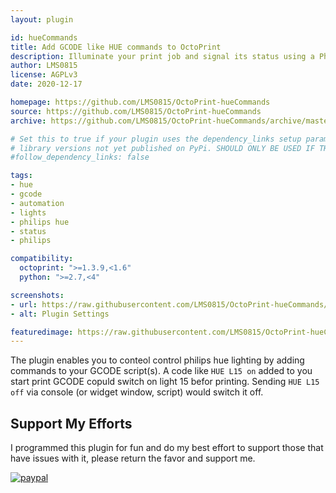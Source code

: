 ```yaml
---
layout: plugin

id: hueCommands
title: Add GCODE like HUE commands to OctoPrint
description: Illuminate your print job and signal its status using a Philips Hue light. Enter a GCODE equivalent anywhere you want.
author: LMS0815
license: AGPLv3
date: 2020-12-17

homepage: https://github.com/LMS0815/OctoPrint-hueCommands
source: https://github.com/LMS0815/OctoPrint-hueCommands
archive: https://github.com/LMS0815/OctoPrint-hueCommands/archive/master/OctoPrint-hueCommands.zip

# Set this to true if your plugin uses the dependency_links setup parameter to include
# library versions not yet published on PyPi. SHOULD ONLY BE USED IF THERE IS NO OTHER OPTION!
#follow_dependency_links: false

tags:
- hue
- gcode
- automation
- lights
- philips hue
- status
- philips

compatibility:
  octoprint: ">=1.3.9,<1.6"
  python: ">=2.7,<4"

screenshots:
- url: https://raw.githubusercontent.com/LMS0815/OctoPrint-hueCommands/master/screenshots/huecommands_settings.png
- alt: Plugin Settings

featuredimage: https://raw.githubusercontent.com/LMS0815/OctoPrint-hueCommands/master/screenshots/huecommands_settings.png
---
```


The plugin enables you to conteol control philips hue lighting by adding commands to your GCODE script(s).
A code like `HUE L15 on` added to you start print GCODE copuld switch on light 15 befor printing.
Sending `HUE L15 off` via console (or widget window, script) would switch it off.

## Support My Efforts
I programmed this plugin for fun and do my best effort to support those that have issues with it, please return the favor and support me.

[![paypal](https://www.paypalobjects.com/digitalassets/c/website/marketing/emea/de/de/logo-center/M2_Logo_02.jpg)](https://paypal.me/stonehome/5 "PayPal.me")

